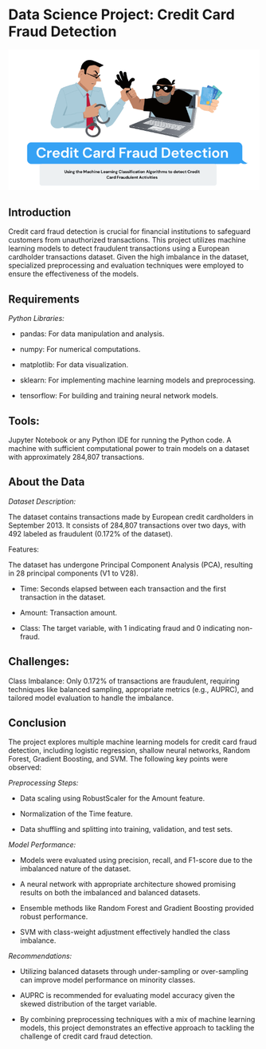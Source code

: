 # Data Science Project: Credit Card Fraud Detection

![](https://github.com/yogee4/DataScience_Project/blob/main/logo.png)

## Introduction

Credit card fraud detection is crucial for financial institutions to safeguard customers from unauthorized transactions. This project utilizes machine learning models to detect fraudulent transactions using a European cardholder transactions dataset. Given the high imbalance in the dataset, specialized preprocessing and evaluation techniques were employed to ensure the effectiveness of the models.

## Requirements

*Python Libraries:*

- pandas: For data manipulation and analysis.

- numpy: For numerical computations.

- matplotlib: For data visualization.

- sklearn: For implementing machine learning models and preprocessing.

- tensorflow: For building and training neural network models.

## Tools:

Jupyter Notebook or any Python IDE for running the Python code.
A machine with sufficient computational power to train models on a dataset with approximately 284,807 transactions.

## About the Data

*Dataset Description:*

The dataset contains transactions made by European credit cardholders in September 2013.
It consists of 284,807 transactions over two days, with 492 labeled as fraudulent (0.172% of the dataset).

Features:

The dataset has undergone Principal Component Analysis (PCA), resulting in 28 principal components (V1 to V28).

- Time: Seconds elapsed between each transaction and the first transaction in the dataset.

- Amount: Transaction amount.

- Class: The target variable, with 1 indicating fraud and 0 indicating non-fraud.

## Challenges:

Class Imbalance: Only 0.172% of transactions are fraudulent, requiring techniques like balanced sampling, appropriate metrics (e.g., AUPRC), and tailored model evaluation to handle the imbalance.

## Conclusion

The project explores multiple machine learning models for credit card fraud detection, including logistic regression, shallow neural networks, Random Forest, Gradient Boosting, and SVM. The following key points were observed:

*Preprocessing Steps:*

- Data scaling using RobustScaler for the Amount feature.

- Normalization of the Time feature.

- Data shuffling and splitting into training, validation, and test sets.

*Model Performance:*

- Models were evaluated using precision, recall, and F1-score due to the imbalanced nature of the dataset.

- A neural network with appropriate architecture showed promising results on both the imbalanced and balanced datasets.

- Ensemble methods like Random Forest and Gradient Boosting provided robust performance.

- SVM with class-weight adjustment effectively handled the class imbalance.

*Recommendations:*

- Utilizing balanced datasets through under-sampling or over-sampling can improve model performance on minority classes.

- AUPRC is recommended for evaluating model accuracy given the skewed distribution of the target variable.

- By combining preprocessing techniques with a mix of machine learning models, this project demonstrates an effective approach to tackling the challenge of credit card fraud detection.
